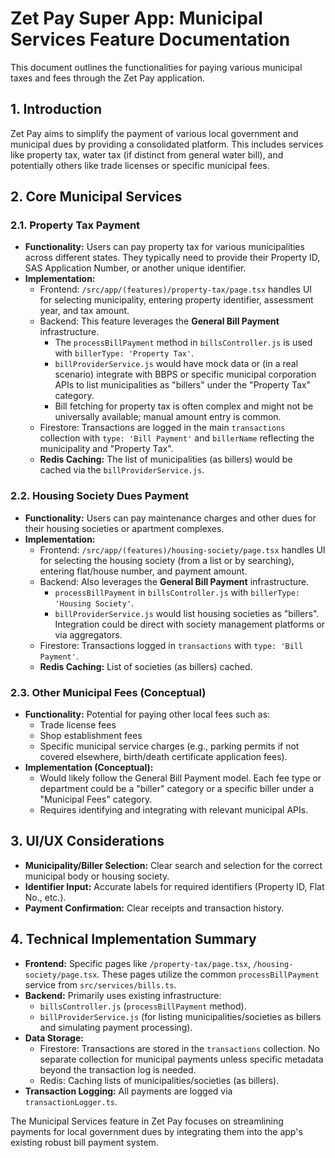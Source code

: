 
# Zet Pay Super App: Municipal Services Feature Documentation

This document outlines the functionalities for paying various municipal taxes and fees through the Zet Pay application.

## 1. Introduction

Zet Pay aims to simplify the payment of various local government and municipal dues by providing a consolidated platform. This includes services like property tax, water tax (if distinct from general water bill), and potentially others like trade licenses or specific municipal fees.

## 2. Core Municipal Services

### 2.1. Property Tax Payment
-   **Functionality:** Users can pay property tax for various municipalities across different states. They typically need to provide their Property ID, SAS Application Number, or another unique identifier.
-   **Implementation:**
    -   Frontend: `/src/app/(features)/property-tax/page.tsx` handles UI for selecting municipality, entering property identifier, assessment year, and tax amount.
    -   Backend: This feature leverages the **General Bill Payment** infrastructure.
        -   The `processBillPayment` method in `billsController.js` is used with `billerType: 'Property Tax'`.
        -   `billProviderService.js` would have mock data or (in a real scenario) integrate with BBPS or specific municipal corporation APIs to list municipalities as "billers" under the "Property Tax" category.
        -   Bill fetching for property tax is often complex and might not be universally available; manual amount entry is common.
    -   Firestore: Transactions are logged in the main `transactions` collection with `type: 'Bill Payment'` and `billerName` reflecting the municipality and "Property Tax".
    -   **Redis Caching:** The list of municipalities (as billers) would be cached via the `billProviderService.js`.

### 2.2. Housing Society Dues Payment
-   **Functionality:** Users can pay maintenance charges and other dues for their housing societies or apartment complexes.
-   **Implementation:**
    -   Frontend: `/src/app/(features)/housing-society/page.tsx` handles UI for selecting the housing society (from a list or by searching), entering flat/house number, and payment amount.
    -   Backend: Also leverages the **General Bill Payment** infrastructure.
        -   `processBillPayment` in `billsController.js` with `billerType: 'Housing Society'`.
        -   `billProviderService.js` would list housing societies as "billers". Integration could be direct with society management platforms or via aggregators.
    -   Firestore: Transactions logged in `transactions` with `type: 'Bill Payment'`.
    -   **Redis Caching:** List of societies (as billers) cached.

### 2.3. Other Municipal Fees (Conceptual)
-   **Functionality:** Potential for paying other local fees such as:
    -   Trade license fees
    -   Shop establishment fees
    -   Specific municipal service charges (e.g., parking permits if not covered elsewhere, birth/death certificate application fees).
-   **Implementation (Conceptual):**
    -   Would likely follow the General Bill Payment model. Each fee type or department could be a "biller" category or a specific biller under a "Municipal Fees" category.
    -   Requires identifying and integrating with relevant municipal APIs.

## 3. UI/UX Considerations
-   **Municipality/Biller Selection:** Clear search and selection for the correct municipal body or housing society.
-   **Identifier Input:** Accurate labels for required identifiers (Property ID, Flat No., etc.).
-   **Payment Confirmation:** Clear receipts and transaction history.

## 4. Technical Implementation Summary

-   **Frontend:** Specific pages like `/property-tax/page.tsx`, `/housing-society/page.tsx`. These pages utilize the common `processBillPayment` service from `src/services/bills.ts`.
-   **Backend:** Primarily uses existing infrastructure:
    -   `billsController.js` (`processBillPayment` method).
    -   `billProviderService.js` (for listing municipalities/societies as billers and simulating payment processing).
-   **Data Storage:**
    -   Firestore: Transactions are stored in the `transactions` collection. No separate collection for municipal payments unless specific metadata beyond the transaction log is needed.
    -   Redis: Caching lists of municipalities/societies (as billers).
-   **Transaction Logging:** All payments are logged via `transactionLogger.ts`.

The Municipal Services feature in Zet Pay focuses on streamlining payments for local government dues by integrating them into the app's existing robust bill payment system.

    